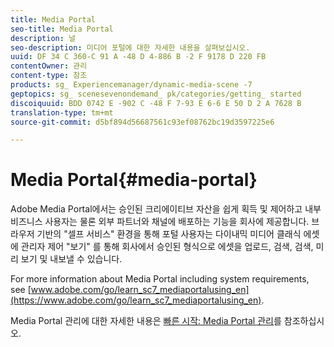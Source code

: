 ```yaml
---
title: Media Portal
seo-title: Media Portal
description: 널
seo-description: 미디어 포털에 대한 자세한 내용을 살펴보십시오.
uuid: DF 34 C 360-C 91 A -48 D 4-886 B -2 F 9178 D 220 FB
contentOwner: 관리
content-type: 참조
products: sg_ Experiencemanager/dynamic-media-scene -7
geptopics: sg_ scenesevenondemand_ pk/categories/getting_ started
discoiquuid: BDD 0742 E -902 C -48 F 7-93 E 6-6 E 50 D 2 A 7628 B
translation-type: tm+mt
source-git-commit: d5bf894d56687561c93ef08762bc19d3597225e6

---
```



# Media Portal{#media-portal}

Adobe Media Portal에서는 승인된 크리에이티브 자산을 쉽게 획득 및 제어하고 내부 비즈니스 사용자는 물론 외부 파트너와 채널에 배포하는 기능을 회사에 제공합니다. 브라우저 기반의 "셀프 서비스" 환경을 통해 포털 사용자는 다이내믹 미디어 클래식 에셋에 관리자 제어 "보기" 를 통해 회사에서 승인된 형식으로 에셋을 업로드, 검색, 검색, 미리 보기 및 내보낼 수 있습니다.

For more information about Media Portal including system requirements, see [www.adobe.com/go/learn_sc7_mediaportalusing_en](https://www.adobe.com/go/learn_sc7_mediaportalusing_en).

Media Portal 관리에 대한 자세한 내용은 [빠른 시작: Media Portal 관리](quick-start-media-portal-administration.md#quick_start_media_portal_administration)를 참조하십시오.

